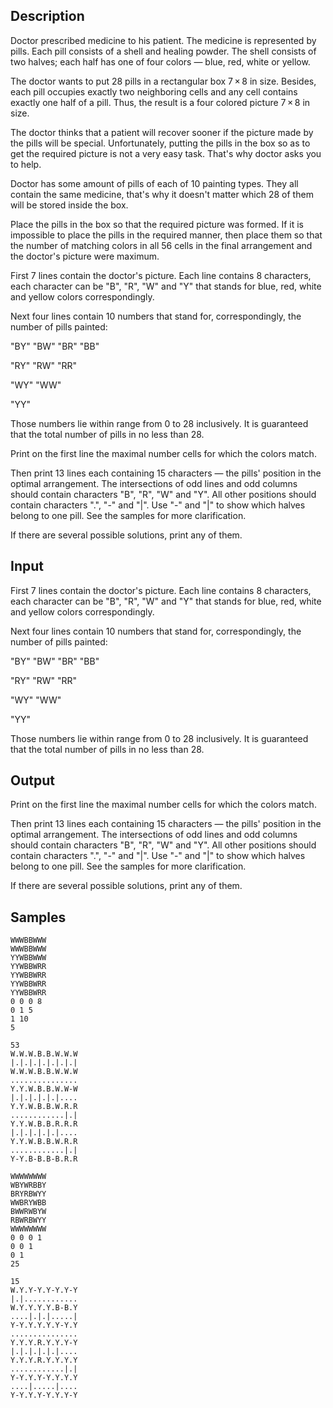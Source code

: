 ## Description

<div><p>Doctor prescribed medicine to his patient. The medicine is represented by pills. Each pill consists of a shell and healing powder. The shell consists of two halves; each half has one of four colors — blue, red, white or yellow.</p><p>The doctor wants to put <span class="tex-span">28</span> pills in a rectangular box <span class="tex-span">7 × 8</span> in size. Besides, each pill occupies exactly two neighboring cells and any cell contains exactly one half of a pill. Thus, the result is a four colored picture <span class="tex-span">7 × 8</span> in size.</p><p>The doctor thinks that a patient will recover sooner if the picture made by the pills will be special. Unfortunately, putting the pills in the box so as to get the required picture is not a very easy task. That's why doctor asks you to help. </p><p>Doctor has some amount of pills of each of <span class="tex-span">10</span> painting types. They all contain the same medicine, that's why it doesn't matter which <span class="tex-span">28</span> of them will be stored inside the box.</p><p>Place the pills in the box so that the required picture was formed. If it is impossible to place the pills in the required manner, then place them so that the number of matching colors in all <span class="tex-span">56</span> cells in the final arrangement and the doctor's picture were maximum.</p></div><div class="input-specification"><p>First <span class="tex-span">7</span> lines contain the doctor's picture. Each line contains <span class="tex-span">8</span> characters, each character can be "<span class="tex-font-style-tt">B</span>", "<span class="tex-font-style-tt">R</span>", "<span class="tex-font-style-tt">W</span>" and "<span class="tex-font-style-tt">Y</span>" that stands for blue, red, white and yellow colors correspondingly.</p><p>Next four lines contain <span class="tex-span">10</span> numbers that stand for, correspondingly, the number of pills painted:</p><p>"<span class="tex-font-style-tt">BY</span>" "<span class="tex-font-style-tt">BW</span>" "<span class="tex-font-style-tt">BR</span>" "<span class="tex-font-style-tt">BB</span>"</p><p>"<span class="tex-font-style-tt">RY</span>" "<span class="tex-font-style-tt">RW</span>" "<span class="tex-font-style-tt">RR</span>"</p><p>"<span class="tex-font-style-tt">WY</span>" "<span class="tex-font-style-tt">WW</span>"</p><p>"<span class="tex-font-style-tt">YY</span>"</p><p>Those numbers lie within range from <span class="tex-span">0</span> to <span class="tex-span">28</span> inclusively. It is guaranteed that the total number of pills in no less than <span class="tex-span">28</span>.</p></div><div class="output-specification"><p>Print on the first line the maximal number cells for which the colors match.</p><p>Then print <span class="tex-span">13</span> lines each containing <span class="tex-span">15</span> characters — the pills' position in the optimal arrangement. The intersections of odd lines and odd columns should contain characters "<span class="tex-font-style-tt">B</span>", "<span class="tex-font-style-tt">R</span>", "<span class="tex-font-style-tt">W</span>" and "<span class="tex-font-style-tt">Y</span>". All other positions should contain characters "<span class="tex-font-style-tt">.</span>", "<span class="tex-font-style-tt">-</span>" and "<span class="tex-font-style-tt">|</span>". Use "<span class="tex-font-style-tt">-</span>" and "<span class="tex-font-style-tt">|</span>" to show which halves belong to one pill. See the samples for more clarification.</p><p>If there are several possible solutions, print any of them.</p></div>


## Input

<p>First <span class="tex-span">7</span> lines contain the doctor's picture. Each line contains <span class="tex-span">8</span> characters, each character can be "<span class="tex-font-style-tt">B</span>", "<span class="tex-font-style-tt">R</span>", "<span class="tex-font-style-tt">W</span>" and "<span class="tex-font-style-tt">Y</span>" that stands for blue, red, white and yellow colors correspondingly.</p><p>Next four lines contain <span class="tex-span">10</span> numbers that stand for, correspondingly, the number of pills painted:</p><p>"<span class="tex-font-style-tt">BY</span>" "<span class="tex-font-style-tt">BW</span>" "<span class="tex-font-style-tt">BR</span>" "<span class="tex-font-style-tt">BB</span>"</p><p>"<span class="tex-font-style-tt">RY</span>" "<span class="tex-font-style-tt">RW</span>" "<span class="tex-font-style-tt">RR</span>"</p><p>"<span class="tex-font-style-tt">WY</span>" "<span class="tex-font-style-tt">WW</span>"</p><p>"<span class="tex-font-style-tt">YY</span>"</p><p>Those numbers lie within range from <span class="tex-span">0</span> to <span class="tex-span">28</span> inclusively. It is guaranteed that the total number of pills in no less than <span class="tex-span">28</span>.</p>


## Output

<p>Print on the first line the maximal number cells for which the colors match.</p><p>Then print <span class="tex-span">13</span> lines each containing <span class="tex-span">15</span> characters — the pills' position in the optimal arrangement. The intersections of odd lines and odd columns should contain characters "<span class="tex-font-style-tt">B</span>", "<span class="tex-font-style-tt">R</span>", "<span class="tex-font-style-tt">W</span>" and "<span class="tex-font-style-tt">Y</span>". All other positions should contain characters "<span class="tex-font-style-tt">.</span>", "<span class="tex-font-style-tt">-</span>" and "<span class="tex-font-style-tt">|</span>". Use "<span class="tex-font-style-tt">-</span>" and "<span class="tex-font-style-tt">|</span>" to show which halves belong to one pill. See the samples for more clarification.</p><p>If there are several possible solutions, print any of them.</p>


## Samples

```input1
WWWBBWWW
WWWBBWWW
YYWBBWWW
YYWBBWRR
YYWBBWRR
YYWBBWRR
YYWBBWRR
0 0 0 8
0 1 5
1 10
5

```

```output1
53
W.W.W.B.B.W.W.W
|.|.|.|.|.|.|.|
W.W.W.B.B.W.W.W
...............
Y.Y.W.B.B.W.W-W
|.|.|.|.|.|....
Y.Y.W.B.B.W.R.R
............|.|
Y.Y.W.B.B.R.R.R
|.|.|.|.|.|....
Y.Y.W.B.B.W.R.R
............|.|
Y-Y.B-B.B-B.R.R

```






```input2
WWWWWWWW
WBYWRBBY
BRYRBWYY
WWBRYWBB
BWWRWBYW
RBWRBWYY
WWWWWWWW
0 0 0 1
0 0 1
0 1
25

```

```output2
15
W.Y.Y-Y.Y-Y.Y-Y
|.|............
W.Y.Y.Y.Y.B-B.Y
....|.|.|.....|
Y-Y.Y.Y.Y.Y-Y.Y
...............
Y.Y.Y.R.Y.Y.Y-Y
|.|.|.|.|.|....
Y.Y.Y.R.Y.Y.Y.Y
............|.|
Y-Y.Y.Y-Y.Y.Y.Y
....|.....|....
Y-Y.Y.Y-Y.Y.Y-Y

```



